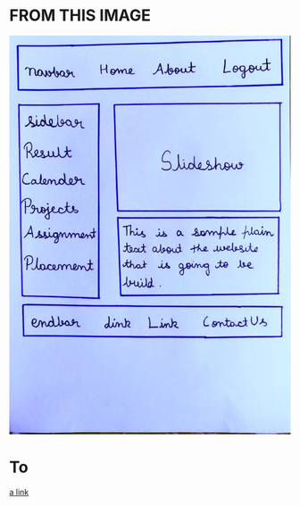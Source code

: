 # FROM THIS IMAGE 
<img src = "/test.jpeg" />

# To

[a link](https://github.com/vishwas04/build_my_web/blob/main/a1-2.html)
